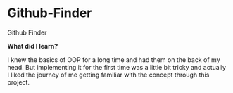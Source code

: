 # Github-Finder
Github Finder

**What did I learn?**

I knew the basics of OOP for a long time and had them on the back of my head. But implementing it for the first time was a little bit tricky and actually I liked the journey of me getting familiar with the concept through this project.
